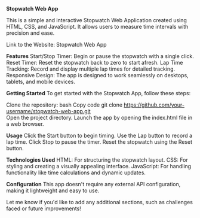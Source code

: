 **Stopwatch Web App**

This is a simple and interactive Stopwatch Web Application created using HTML, CSS, and JavaScript. It allows users to measure time intervals with precision and ease.

Link to the Website: Stopwatch Web App

**Features**
Start/Stop Timer: Begin or pause the stopwatch with a single click.
Reset Timer: Reset the stopwatch back to zero to start afresh.
Lap Time Tracking: Record and display multiple lap times for detailed tracking.
Responsive Design: The app is designed to work seamlessly on desktops, tablets, and mobile devices.

**Getting Started**
To get started with the Stopwatch App, follow these steps:

Clone the repository:
bash
Copy code
git clone https://github.com/your-username/stopwatch-web-app.git  
Open the project directory.
Launch the app by opening the index.html file in a web browser.

**Usage**
Click the Start button to begin timing.
Use the Lap button to record a lap time.
Click Stop to pause the timer.
Reset the stopwatch using the Reset button.

**Technologies Used**
HTML: For structuring the stopwatch layout.
CSS: For styling and creating a visually appealing interface.
JavaScript: For handling functionality like time calculations and dynamic updates.

**Configuration**
This app doesn't require any external API configuration, making it lightweight and easy to use.

Let me know if you'd like to add any additional sections, such as challenges faced or future improvements!
